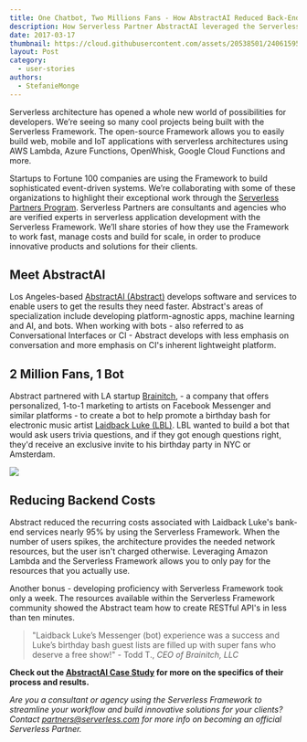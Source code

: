 ```yaml
---
title: One Chatbot, Two Millions Fans - How AbstractAI Reduced Back-End Costs By 95%
description: How Serverless Partner AbstractAI leveraged the Serverless Framework and Lambda to reduce the cost of running back-end services by 95%.
date: 2017-03-17
thumbnail: https://cloud.githubusercontent.com/assets/20538501/24061595/08747a26-0b26-11e7-9faf-52c7e3ae3492.png
layout: Post
category:
  - user-stories
authors:
  - StefanieMonge
---
```

Serverless architecture has opened a whole new world of possibilities for developers. We’re seeing so many cool projects being built with the Serverless Framework. The open-source Framework allows you to easily build web, mobile and IoT applications with serverless architectures using AWS Lambda, Azure Functions, OpenWhisk, Google Cloud Functions and more.

Startups to Fortune 100 companies are using the Framework to build sophisticated event-driven systems. We’re collaborating with some of these organizations to highlight their exceptional work through the [Serverless Partners Program](https://serverless.com/partners/). Serverless Partners are consultants and agencies who are verified experts in serverless application development with the Serverless Framework. We’ll share stories of how they use the Framework to work fast, manage costs and build for scale, in order to produce innovative products and solutions for their clients.

## Meet AbstractAI

Los Angeles-based [AbstractAI (Abstract)](http://www.abstract.ai/) develops software and services to enable users to get the results they need faster. Abstract's areas of specialization include developing platform-agnostic apps, machine learning and AI, and bots. When working with bots - also referred to as Conversational Interfaces or CI - Abstract develops with less emphasis on conversation and more emphasis on CI's inherent lightweight platform.

## 2 Million Fans, 1 Bot

Abstract partnered with LA startup [Brainitch](http://brainitch.com/), - a company that offers personalized, 1-to-1 marketing to artists on Facebook Messenger and similar platforms - to create a bot to help promote a birthday bash for electronic music artist [Laidback Luke (LBL)](https://www.facebook.com/OfficialLaidbackluke/). LBL wanted to build a bot that would ask users trivia questions, and if they got enough questions right, they'd receive an exclusive invite to his birthday party in NYC or Amsterdam.

<img src="https://scontent-lax3-1.xx.fbcdn.net/v/t1.0-9/15241180_10155018659806564_434315781857504498_n.jpg?oh=52595ac03a4afd91bd3efbee6caa4bf3&oe=5916BC77">

## Reducing Backend Costs

Abstract reduced the recurring costs associated with Laidback Luke's bank-end services nearly 95% by using the Serverless Framework. When the number of users spikes, the architecture provides the needed network resources, but the user isn't charged otherwise. Leveraging Amazon Lambda and the Serverless Framework allows you to only pay for the resources that you actually use.

Another bonus - developing proficiency with Serverless Framework took only a week. The resources available within the Serverless Framework community showed the Abstract team how to create RESTful API's in less than ten minutes.

>"Laidback Luke’s Messenger (bot) experience was a success and Luke’s birthday bash guest lists are filled up with super fans who deserve a free show!" - Todd T., *CEO of Brainitch, LLC*

**Check out the [AbstractAI Case Study](https://serverless.com/learn/reducing-backend-costs/) for more on the specifics of their process and results.**

*Are you a consultant or agency using the Serverless Framework to streamline your workflow and build innovative solutions for your clients? Contact partners@serverless.com for more info on becoming an official Serverless Partner.*
